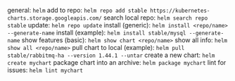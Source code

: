 general: `helm`
add to repo: `helm repo add stable https://kubernetes-charts.storage.googleapis.com/`
search local repo: `helm search repo stable`
update: `helm repo update`
install (generic): `helm install <repo/name> --generate-name`
install (example): `helm install stable/mysql --generate-name`
show features (basic): `helm show chart <repo/name>`
show all info: `helm show all <repo/name>`
pull chart to local (example): `helm pull stable/rabbitmq-ha --version 1.44.1 --untar`
create a new chart: `helm create mychart`
package chart into an archive: `helm package mychart`
lint for issues: `helm lint mychart`
